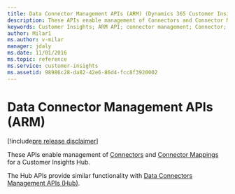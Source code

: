 ```yaml
---
title: Data Connector Management APIs (ARM) (Dynamics 365 Customer Insights SDK) | MicrosoftDocs
description: These APIs enable management of Connectors and Connector Mappings.
keywords: Customer Insights; ARM API; connector management; Connector; ConnectorMapping
author: Milar1
ms.author: v-milar
manager: jdaly
ms.date: 11/01/2016
ms.topic: reference
ms.service: customer-insights 
ms.assetid: 98986c28-da82-42e6-86d4-fcc8f3920002
---
```


Data Connector Management APIs (ARM)
=====================================

[!include[pre release disclaimer](../../../includes/cc-beta-prerelease-disclaimer.md)]

These APIs enable management of [Connectors](../types/connector.md) and [Connector Mappings](../types/connectormapping.md) for a Customer Insights Hub.

The Hub APIs provide similar functionality with [Data Connectors Management APIs (Hub)](../hub/dataconmngnt.md).

